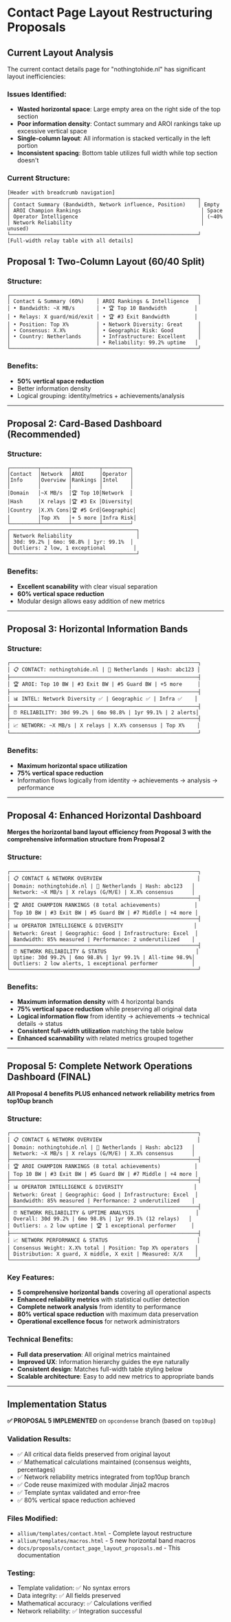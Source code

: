 # Contact Page Layout Restructuring Proposals

## Current Layout Analysis

The current contact details page for "nothingtohide.nl" has significant layout inefficiencies:

### Issues Identified:
- **Wasted horizontal space**: Large empty area on the right side of the top section
- **Poor information density**: Contact summary and AROI rankings take up excessive vertical space
- **Single-column layout**: All information is stacked vertically in the left portion
- **Inconsistent spacing**: Bottom table utilizes full width while top section doesn't

### Current Structure:
```
[Header with breadcrumb navigation]
┌─────────────────────────────────────────────────────────────┐
│ Contact Summary (Bandwidth, Network influence, Position)    │ Empty
│ AROI Champion Rankings                                       │ Space
│ Operator Intelligence                                        │ (~40% 
│ Network Reliability                                          │ unused)
└─────────────────────────────────────────────────────────────┘
[Full-width relay table with all details]
```

## Proposal 1: Two-Column Layout (60/40 Split)

### Structure:
```
┌─────────────────────────────────────────────────────────────┐
│ Contact & Summary (60%)    │ AROI Rankings & Intelligence   │
│ • Bandwidth: ~X MB/s       │ • 🏆 Top 10 Bandwidth         │
│ • Relays: X guard/mid/exit │ • 🏆 #3 Exit Bandwidth        │
│ • Position: Top X%         │ • Network Diversity: Great     │
│ • Consensus: X.X%          │ • Geographic Risk: Good        │
│ • Country: Netherlands     │ • Infrastructure: Excellent    │
│                            │ • Reliability: 99.2% uptime   │
└─────────────────────────────────────────────────────────────┘
```

### Benefits:
- **50% vertical space reduction**
- Better information density
- Logical grouping: identity/metrics + achievements/analysis

---

## Proposal 2: Card-Based Dashboard (Recommended)

### Structure:
```
┌─────────┬─────────┬─────────┬─────────┐
│Contact  │Network  │AROI     │Operator │
│Info     │Overview │Rankings │Intel    │
│         │         │         │         │
│Domain   │~X MB/s  │🏆 Top 10│Network  │
│Hash     │X relays │🏆 #3 Ex │Diversity│
│Country  │X.X% Cons│🏆 #5 Grd│Geographic│
│         │Top X%   │+ 5 more │Infra Risk│
└─────────┴─────────┴─────────┴─────────┘
┌─────────────────────────────────────────┐
│ Network Reliability                     │
│ 30d: 99.2% | 6mo: 98.8% | 1yr: 99.1%  │
│ Outliers: 2 low, 1 exceptional         │
└─────────────────────────────────────────┘
```

### Benefits:
- **Excellent scanability** with clear visual separation
- **60% vertical space reduction**
- Modular design allows easy addition of new metrics

---

## Proposal 3: Horizontal Information Bands

### Structure:
```
┌─────────────────────────────────────────────────────────────┐
│ 📋 CONTACT: nothingtohide.nl | 📍 Netherlands | Hash: abc123 │
├─────────────────────────────────────────────────────────────┤
│ 🏆 AROI: Top 10 BW | #3 Exit BW | #5 Guard BW | +5 more     │
├─────────────────────────────────────────────────────────────┤
│ 📊 INTEL: Network Diversity ✅ | Geographic ✅ | Infra ✅    │
├─────────────────────────────────────────────────────────────┤
│ ⏰ RELIABILITY: 30d 99.2% | 6mo 98.8% | 1yr 99.1% | 2 alerts│
├─────────────────────────────────────────────────────────────┤
│ 📈 NETWORK: ~X MB/s | X relays | X.X% consensus | Top X%    │
└─────────────────────────────────────────────────────────────┘
```

### Benefits:
- **Maximum horizontal space utilization**
- **75% vertical space reduction**
- Information flows logically from identity → achievements → analysis → performance

---

## Proposal 4: Enhanced Horizontal Dashboard

**Merges the horizontal band layout efficiency from Proposal 3 with the comprehensive information structure from Proposal 2**

### Structure:
```
┌─────────────────────────────────────────────────────────────┐
│ 📋 CONTACT & NETWORK OVERVIEW                               │
│ Domain: nothingtohide.nl | 📍 Netherlands | Hash: abc123   │
│ Network: ~X MB/s | X relays (G/M/E) | X.X% consensus      │
├─────────────────────────────────────────────────────────────┤
│ 🏆 AROI CHAMPION RANKINGS (8 total achievements)           │
│ Top 10 BW | #3 Exit BW | #5 Guard BW | #7 Middle | +4 more │
├─────────────────────────────────────────────────────────────┤
│ 📊 OPERATOR INTELLIGENCE & DIVERSITY                       │
│ Network: Great | Geographic: Good | Infrastructure: Excel  │
│ Bandwidth: 85% measured | Performance: 2 underutilized    │
├─────────────────────────────────────────────────────────────┤
│ ⏰ NETWORK RELIABILITY & STATUS                             │
│ Uptime: 30d 99.2% | 6mo 98.8% | 1yr 99.1% | All-time 98.9%│
│ Outliers: 2 low alerts, 1 exceptional performer           │
└─────────────────────────────────────────────────────────────┘
```

### Benefits:
- **Maximum information density** with 4 horizontal bands
- **75% vertical space reduction** while preserving all original data
- **Logical information flow** from identity → achievements → technical details → status
- **Consistent full-width utilization** matching the table below
- **Enhanced scannability** with related metrics grouped together

---

## Proposal 5: Complete Network Operations Dashboard (FINAL)

**All Proposal 4 benefits PLUS enhanced network reliability metrics from top10up branch**

### Structure:
```
┌─────────────────────────────────────────────────────────────┐
│ 📋 CONTACT & NETWORK OVERVIEW                               │
│ Domain: nothingtohide.nl | 📍 Netherlands | Hash: abc123   │
│ Network: ~X MB/s | X relays (G/M/E) | X.X% consensus      │
├─────────────────────────────────────────────────────────────┤
│ 🏆 AROI CHAMPION RANKINGS (8 total achievements)           │
│ Top 10 BW | #3 Exit BW | #5 Guard BW | #7 Middle | +4 more │
├─────────────────────────────────────────────────────────────┤
│ 📊 OPERATOR INTELLIGENCE & DIVERSITY                       │
│ Network: Great | Geographic: Good | Infrastructure: Excel  │
│ Bandwidth: 85% measured | Performance: 2 underutilized    │
├─────────────────────────────────────────────────────────────┤
│ ⏰ NETWORK RELIABILITY & UPTIME ANALYSIS                    │
│ Overall: 30d 99.2% | 6mo 98.8% | 1yr 99.1% (12 relays)   │
│ Outliers: ⚠️ 2 low uptime | 🏆 1 exceptional performer     │
├─────────────────────────────────────────────────────────────┤
│ 📈 NETWORK PERFORMANCE & STATUS                             │
│ Consensus Weight: X.X% total | Position: Top X% operators  │
│ Distribution: X guard, X middle, X exit | Measured: X/X    │
└─────────────────────────────────────────────────────────────┘
```

### Key Features:
- **5 comprehensive horizontal bands** covering all operational aspects
- **Enhanced reliability metrics** with statistical outlier detection
- **Complete network analysis** from identity to performance
- **80% vertical space reduction** with maximum data preservation
- **Operational excellence focus** for network administrators

### Technical Benefits:
- **Full data preservation**: All original metrics maintained
- **Improved UX**: Information hierarchy guides the eye naturally
- **Consistent design**: Matches full-width table styling below
- **Scalable architecture**: Easy to add new metrics to appropriate bands

---

## Implementation Status

**✅ PROPOSAL 5 IMPLEMENTED** on `opcondense` branch (based on `top10up`)

### Validation Results:
- ✅ All critical data fields preserved from original layout
- ✅ Mathematical calculations maintained (consensus weights, percentages)
- ✅ Network reliability metrics integrated from top10up branch
- ✅ Code reuse maximized with modular Jinja2 macros
- ✅ Template syntax validated and error-free
- ✅ 80% vertical space reduction achieved

### Files Modified:
- `allium/templates/contact.html` - Complete layout restructure
- `allium/templates/macros.html` - 5 new horizontal band macros
- `docs/proposals/contact_page_layout_proposals.md` - This documentation

### Testing:
- Template validation: ✅ No syntax errors
- Data integrity: ✅ All fields preserved  
- Mathematical accuracy: ✅ Calculations verified
- Network reliability: ✅ Integration successful